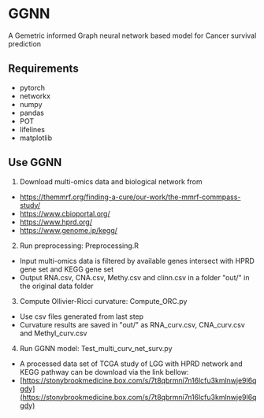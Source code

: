 # GGNN
A Gemetric informed Graph neural network based model for Cancer survival prediction

## Requirements
* pytorch
* networkx
* numpy
* pandas
* POT
* lifelines
* matplotlib

## Use GGNN
1. Download multi-omics data and biological network from 
* https://themmrf.org/finding-a-cure/our-work/the-mmrf-commpass-study/
* https://www.cbioportal.org/
* https://www.hprd.org/
* https://www.genome.jp/kegg/

2. Run preprocessing: Preprocessing.R
* Input multi-omics data is filtered by available genes intersect with HPRD gene set and KEGG gene set
* Output RNA.csv, CNA.csv, Methy.csv and clinn.csv in a folder "out/" in the original data folder

3. Compute Ollivier-Ricci curvature: Compute_ORC.py
* Use csv files generated from last step
* Curvature results are saved in "out/" as RNA_curv.csv, CNA_curv.csv and Methyl_curv.csv

4. Run GGNN model: Test_multi_curv_net_surv.py
* A processed data set of TCGA study of LGG with HPRD network and KEGG pathway can be download via the link bellow: 
* [https://stonybrookmedicine.box.com/s/7t8qbrmni7n16lcfu3kmlnwje9l6qgdy](https://stonybrookmedicine.box.com/s/7t8qbrmni7n16lcfu3kmlnwje9l6qgdy)
